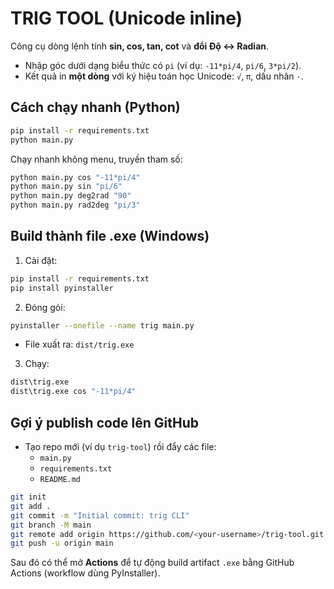 # TRIG TOOL (Unicode inline)

Công cụ dòng lệnh tính **sin, cos, tan, cot** và **đổi Độ ↔ Radian**.
- Nhập góc dưới dạng biểu thức có `pi` (ví dụ: `-11*pi/4`, `pi/6`, `3*pi/2`).
- Kết quả in **một dòng** với ký hiệu toán học Unicode: `√`, `π`, dấu nhân `·`.

## Cách chạy nhanh (Python)

```bash
pip install -r requirements.txt
python main.py
```

Chạy nhanh không menu, truyền tham số:
```bash
python main.py cos "-11*pi/4"
python main.py sin "pi/6"
python main.py deg2rad "90"
python main.py rad2deg "pi/3"
```

## Build thành file .exe (Windows)

1) Cài đặt:
```bash
pip install -r requirements.txt
pip install pyinstaller
```

2) Đóng gói:
```bash
pyinstaller --onefile --name trig main.py
```
- File xuất ra: `dist/trig.exe`

3) Chạy:
```bash
dist\trig.exe
dist\trig.exe cos "-11*pi/4"
```

## Gợi ý publish code lên GitHub

- Tạo repo mới (ví dụ `trig-tool`) rồi đẩy các file:
  - `main.py`
  - `requirements.txt`
  - `README.md`

```bash
git init
git add .
git commit -m "Initial commit: trig CLI"
git branch -M main
git remote add origin https://github.com/<your-username>/trig-tool.git
git push -u origin main
```

Sau đó có thể mở **Actions** để tự động build artifact `.exe` bằng GitHub Actions (workflow dùng PyInstaller).
